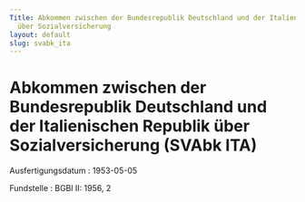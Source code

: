 ```yaml
---
Title: Abkommen zwischen der Bundesrepublik Deutschland und der Italienischen Republik
  über Sozialversicherung
layout: default
slug: svabk_ita
---
```


# Abkommen zwischen der Bundesrepublik Deutschland und der Italienischen Republik über Sozialversicherung (SVAbk ITA)

Ausfertigungsdatum
:   1953-05-05

Fundstelle
:   BGBl II: 1956, 2

